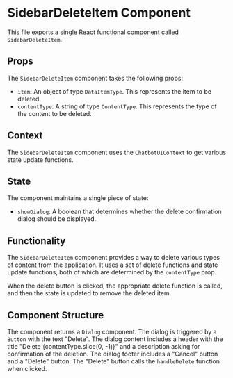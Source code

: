 # SidebarDeleteItem Component

This file exports a single React functional component called `SidebarDeleteItem`.

## Props

The `SidebarDeleteItem` component takes the following props:

- `item`: An object of type `DataItemType`. This represents the item to be deleted.
- `contentType`: A string of type `ContentType`. This represents the type of the content to be deleted.

## Context

The `SidebarDeleteItem` component uses the `ChatbotUIContext` to get various state update functions.

## State

The component maintains a single piece of state:

- `showDialog`: A boolean that determines whether the delete confirmation dialog should be displayed.

## Functionality

The `SidebarDeleteItem` component provides a way to delete various types of content from the application. It uses a set of delete functions and state update functions, both of which are determined by the `contentType` prop.

When the delete button is clicked, the appropriate delete function is called, and then the state is updated to remove the deleted item.

## Component Structure

The component returns a `Dialog` component. The dialog is triggered by a `Button` with the text "Delete". The dialog content includes a header with the title "Delete {contentType.slice(0, -1)}" and a description asking for confirmation of the deletion. The dialog footer includes a "Cancel" button and a "Delete" button. The "Delete" button calls the `handleDelete` function when clicked.